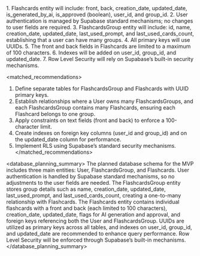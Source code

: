 <decisions>
1. Flashcards entity will include: front, back, creation_date, updated_date, is_generated_by_ai, is_approved (boolean), user_id, and group_id.
2. User authentication is managed by Supabase standard mechanisms; no changes to user fields are required.
3. FlashcardsGroup entity will include: id, name, creation_date, updated_date, last_used_prompt, and last_used_cards_count, establishing that a user can have many groups.
4. All primary keys will use UUIDs.
5. The front and back fields in Flashcards are limited to a maximum of 100 characters.
6. Indexes will be added on user_id, group_id, and updated_date.
7. Row Level Security will rely on Supabase’s built-in security mechanisms.
</decisions>

<matched_recommendations>
1. Define separate tables for FlashcardsGroup and Flashcards with UUID primary keys.
2. Establish relationships where a User owns many FlashcardsGroups, and each FlashcardsGroup contains many Flashcards, ensuring each Flashcard belongs to one group.
3. Apply constraints on text fields (front and back) to enforce a 100-character limit.
4. Create indexes on foreign key columns (user_id and group_id) and on the updated_date column for performance.
5. Implement RLS using Supabase’s standard security mechanisms.
</matched_recommendations>

<database_planning_summary>
The planned database schema for the MVP includes three main entities: User, FlashcardsGroup, and Flashcards. User authentication is handled by Supabase standard mechanisms, so no adjustments to the user fields are needed. The FlashcardsGroup entity stores group details such as name, creation_date, updated_date, last_used_prompt, and last_used_cards_count, creating a one-to-many relationship with Flashcards. The Flashcards entity contains individual flashcards with a front and back (each limited to 100 characters), creation_date, updated_date, flags for AI generation and approval, and foreign keys referencing both the User and FlashcardsGroup. UUIDs are utilized as primary keys across all tables, and indexes on user_id, group_id, and updated_date are recommended to enhance query performance. Row Level Security will be enforced through Supabase’s built-in mechanisms.
</database_planning_summary>
